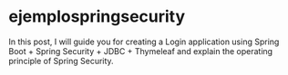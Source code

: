 # ejemplospringsecurity
In this post, I will guide you for creating a Login application using  Spring Boot + Spring Security + JDBC + Thymeleaf and explain the operating principle of Spring Security. 
